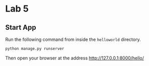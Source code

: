 # Lab 5

## Start App

Run the following command from inside the `helloworld` directory.

```shell
python manage.py runserver
```

Then open your browser at the address http://127.0.0.1:8000/hello/